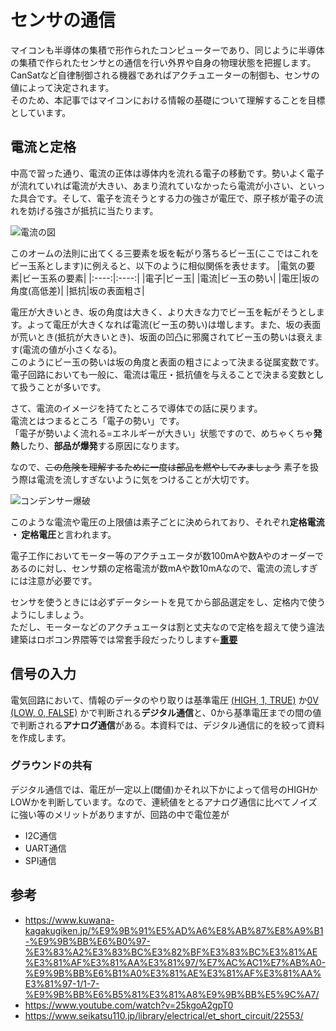 # センサの通信

マイコンも半導体の集積で形作られたコンピューターであり、同じように半導体の集積で作られたセンサとの通信を行い外界や自身の物理状態を把握します。CanSatなど自律制御される機器であればアクチュエーターの制御も、センサの値によって決定されます。  
そのため、本記事ではマイコンにおける情報の基礎について理解することを目標としています。

## 電流と定格

中高で習った通り、電流の正体は導体内を流れる電子の移動です。勢いよく電子が流れていれば電流が大きい、あまり流れていなかったら電流が小さい、といった具合です。そして、電子を流そうとする力の強さが電圧で、原子核が電子の流れを妨げる強さが抵抗に当たります。

![電流の図](https://image.jimcdn.com/app/cms/image/transf/dimension=960x10000:format=png/path/sa07fdcab0410c43c/image/ide395796d174cdba/version/1632534935/image.png)

このオームの法則に出てくる三要素を坂を転がり落ちるビー玉(ここではこれをビー玉系とします)に例えると、以下のように相似関係を表せます。
|電気の要素|ビー玉系の要素|
|:----:|:----:|
|電子|ビー玉|
|電流|ビー玉の勢い|
|電圧|坂の角度(高低差)|
|抵抗|坂の表面粗さ|

電圧が大きいとき、坂の角度は大きく、より大きな力でビー玉を転がそうとします。よって電圧が大きくなれば電流(ビー玉の勢い)は増します。また、坂の表面が荒いとき(抵抗が大きいとき)、坂面の凹凸に邪魔されてビー玉の勢いは衰えます(電流の値が小さくなる)。  
このようにビー玉の勢いは坂の角度と表面の粗さによって決まる従属変数です。  
電子回路においても一般に、電流は電圧・抵抗値を与えることで決まる変数として扱うことが多いです。

さて、電流のイメージを持てたところで導体での話に戻ります。  
電流とはつまるところ「電子の勢い」です。  
「電子が勢いよく流れる=エネルギーが大きい」状態ですので、めちゃくちゃ**発熱**したり、**部品が爆発**する原因になります。

なので、<s>この危険を理解するために一度は部品を燃やしてみましょう</s> 素子を扱う際は電流を流しすぎないように気をつけることが大切です。

![コンデンサー爆破](https://img.youtube.com/vi/25kgoA2gpT0/sddefault.jpg)

このような電流や電圧の上限値は素子ごとに決められており、それぞれ**定格電流 ・ 定格電圧**と言われます。

電子工作においてモーター等のアクチュエータが数100mAや数Aやのオーダーであるのに対し、センサ類の定格電流が数mAや数10mAなので、電流の流しすぎには注意が必要です。

センサを使うときには必ずデータシートを見てから部品選定をし、定格内で使うようにしましょう。  
ただし、モーターなどのアクチュエータは割と丈夫なので定格を超えて使う違法建築はロボコン界隈等では常套手段だったりします←<u>**重要**</u>

## 信号の入力
電気回路において、情報のデータのやり取りは基準電圧 <u>(HIGH, 1, TRUE)</u> か<u>0V (LOW, 0, FALSE)</u> かで判断される**デジタル通信**と、0から基準電圧までの間の値で判断される**アナログ通信**がある。本資料では、デジタル通信に的を絞って資料を作成します。

### グラウンドの共有
デジタル通信では、電圧が一定以上(閾値)かそれ以下かによって信号のHIGHかLOWかを判断しています。なので、連続値をとるアナログ通信に比べてノイズに強い等のメリットがありますが、回路の中で電位差が


* I2C通信
* UART通信
* SPI通信

## 参考

* https://www.kuwana-kagakugiken.jp/%E9%9B%91%E5%AD%A6%E8%AB%87%E8%A9%B1-%E9%9B%BB%E6%B0%97-%E3%83%A2%E3%83%BC%E3%82%BF%E3%83%BC%E3%81%AE%E3%81%AF%E3%81%AA%E3%81%97/%E7%AC%AC1%E7%AB%A0-%E9%9B%BB%E6%B1%A0%E3%81%AE%E3%81%AF%E3%81%AA%E3%81%97-1/1-7-%E9%9B%BB%E6%B5%81%E3%81%A8%E9%9B%BB%E5%9C%A7/
* https://www.youtube.com/watch?v=25kgoA2gpT0
* https://www.seikatsu110.jp/library/electrical/et_short_circuit/22553/